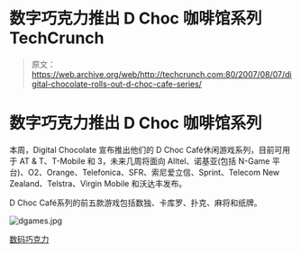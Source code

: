 # 数字巧克力推出 D Choc 咖啡馆系列 TechCrunch

> 原文：<https://web.archive.org/web/http://techcrunch.com:80/2007/08/07/digital-chocolate-rolls-out-d-choc-cafe-series/>

# 数字巧克力推出 D Choc 咖啡馆系列

本周，Digital Chocolate 宣布推出他们的 D Choc Café休闲游戏系列，目前可用于 AT & T、T-Mobile 和 3，未来几周将面向 Alltel、诺基亚(包括 N-Game 平台)、O2、Orange、Telefonica、SFR、索尼爱立信、Sprint、Telecom New Zealand、Telstra、Virgin Mobile 和沃达丰发布。

D Choc Café系列的前五款游戏包括数独、卡库罗、扑克、麻将和纸牌。

![dgames.jpg](img/61178746e191a547a42e636cfa7001d2.png)

[数码巧克力](https://web.archive.org/web/20221005105631/http://www.digitalchocolate.com/)
